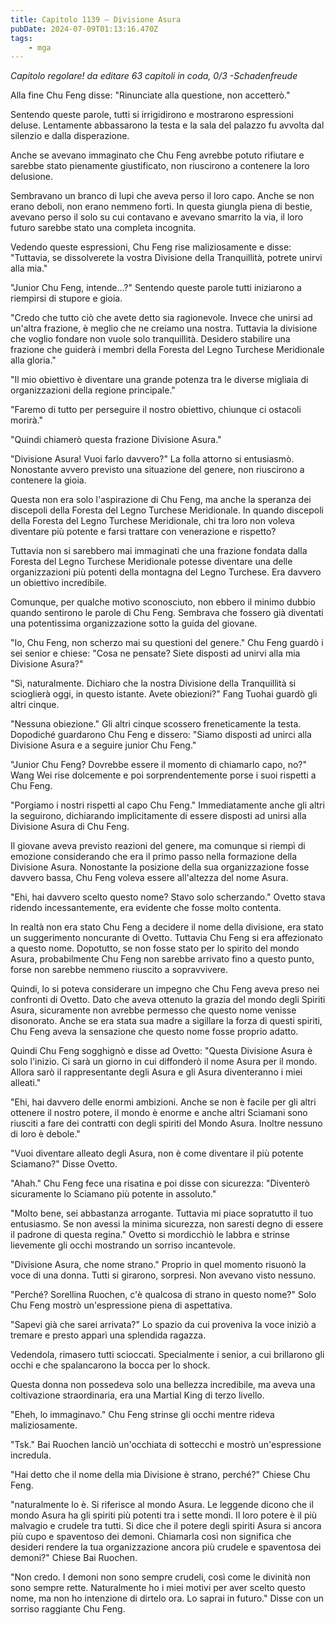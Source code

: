 ```yaml
---
title: Capitolo 1139 – Divisione Asura
pubDate: 2024-07-09T01:13:16.470Z
tags:
    - mga
---
```



<em>Capitolo regolare!
da editare
63 capitoli in coda, 0/3
-Schadenfreude</em>


Alla fine Chu Feng disse: "Rinunciate alla questione, non accetterò."


Sentendo queste parole, tutti si irrigidirono e mostrarono espressioni deluse. Lentamente abbassarono la testa e la sala del palazzo fu avvolta dal silenzio e dalla disperazione.


Anche se avevano immaginato che Chu Feng avrebbe potuto rifiutare e sarebbe stato pienamente giustificato, non riuscirono a contenere la loro delusione.


Sembravano un branco di lupi che aveva perso il loro capo. Anche se non erano deboli, non erano nemmeno forti. In questa giungla piena di bestie, avevano perso il solo su cui contavano e avevano smarrito la via, il loro futuro sarebbe stato una completa incognita.


Vedendo queste espressioni, Chu Feng rise maliziosamente e disse: "Tuttavia, se dissolverete la vostra Divisione della Tranquillità, potrete unirvi alla mia."


"Junior Chu Feng, intende...?" Sentendo queste parole tutti iniziarono a riempirsi di stupore e gioia.


"Credo che tutto ciò che avete detto sia ragionevole. Invece che unirsi ad un'altra frazione, è meglio che ne creiamo una nostra. Tuttavia la divisione che voglio fondare non vuole solo tranquillità. Desidero stabilire una frazione che guiderà i membri della Foresta del Legno Turchese Meridionale alla gloria."


"Il mio obiettivo è diventare una grande potenza tra le diverse migliaia di organizzazioni della regione principale."


"Faremo di tutto per perseguire il nostro obiettivo, chiunque ci ostacoli morirà."


"Quindi chiamerò questa frazione Divisione Asura."


"Divisione Asura! Vuoi farlo davvero?" La folla attorno si entusiasmò. Nonostante avvero previsto una situazione del genere, non riuscirono a contenere la gioia.


Questa non era solo l'aspirazione di Chu Feng, ma anche la speranza dei discepoli della Foresta del Legno Turchese Meridionale. In quando discepoli della Foresta del Legno Turchese Meridionale, chi tra loro non voleva diventare più potente e farsi trattare con venerazione e rispetto?


Tuttavia non si sarebbero mai immaginati che una frazione fondata dalla Foresta del Legno Turchese Meridionale potesse diventare una delle organizzazioni più potenti della montagna del Legno Turchese. Era davvero un obiettivo incredibile.


Comunque, per qualche motivo sconosciuto, non ebbero il minimo dubbio quando sentirono le parole di Chu Feng. Sembrava che fossero già diventati una potentissima organizzazione sotto la guida del giovane.


"Io, Chu Feng, non scherzo mai su questioni del genere." Chu Feng guardò i sei senior e chiese: "Cosa ne pensate? Siete disposti ad unirvi alla mia Divisione Asura?"


"Sì, naturalmente. Dichiaro che la nostra Divisione della Tranquillità si scioglierà oggi, in questo istante. Avete obiezioni?" Fang Tuohai guardò gli altri cinque.


"Nessuna obiezione." Gli altri cinque scossero freneticamente la testa. Dopodiché guardarono Chu Feng e dissero: "Siamo disposti ad unirci alla Divisione Asura e a seguire junior Chu Feng."


"Junior Chu Feng? Dovrebbe essere il momento di chiamarlo capo, no?" Wang Wei rise dolcemente e poi sorprendentemente porse i suoi rispetti a Chu Feng.


"Porgiamo i nostri rispetti al capo Chu Feng." Immediatamente anche gli altri la seguirono, dichiarando implicitamente di essere disposti ad unirsi alla Divisione Asura di Chu Feng.


Il giovane aveva previsto reazioni del genere, ma comunque si riempì di emozione considerando che era il primo passo nella formazione della Divisione Asura. Nonostante la posizione della sua organizzazione fosse davvero bassa, Chu Feng voleva essere all'altezza del nome Asura.


"Ehi, hai davvero scelto questo nome? Stavo solo scherzando." Ovetto stava ridendo incessantemente, era evidente che fosse molto contenta.


In realtà non era stato Chu Feng a decidere il nome della divisione, era stato un suggerimento noncurante di Ovetto. Tuttavia Chu Feng si era affezionato a questo nome. Dopotutto, se non fosse stato per lo spirito del mondo Asura, probabilmente Chu Feng non sarebbe arrivato fino a questo punto, forse non sarebbe nemmeno riuscito a sopravvivere.


Quindi, lo si poteva considerare un impegno che Chu Feng aveva preso nei confronti di Ovetto. Dato che aveva ottenuto la grazia del mondo degli Spiriti Asura, sicuramente non avrebbe permesso che questo nome venisse disonorato. Anche se era stata sua madre a sigillare la forza di questi spiriti, Chu Feng aveva la sensazione che questo nome fosse proprio adatto.


Quindi Chu Feng sogghignò e disse ad Ovetto: "Questa Divisione Asura è solo l'inizio. Ci sarà un giorno in cui diffonderò il nome Asura per il mondo. Allora sarò il rappresentante degli Asura e gli Asura diventeranno i miei alleati."


"Ehi, hai davvero delle enormi ambizioni. Anche se non è facile per gli altri ottenere il nostro potere, il mondo è enorme e anche altri Sciamani sono riusciti a fare dei contratti con degli spiriti del Mondo Asura. Inoltre nessuno di loro è debole."


"Vuoi diventare alleato degli Asura, non è come diventare il più potente Sciamano?" Disse Ovetto.


"Ahah." Chu Feng fece una risatina e poi disse con sicurezza: "Diventerò sicuramente lo Sciamano più potente in assoluto."


"Molto bene, sei abbastanza arrogante. Tuttavia mi piace sopratutto il tuo entusiasmo. Se non avessi la minima sicurezza, non saresti degno di essere il padrone di questa regina." Ovetto si mordicchiò le labbra e strinse lievemente gli occhi mostrando un sorriso incantevole.


"Divisione Asura, che nome strano." Proprio in quel momento risuonò la voce di una donna. Tutti si girarono, sorpresi. Non avevano visto nessuno.


"Perché? Sorellina Ruochen, c'è qualcosa di strano in questo nome?" Solo Chu Feng mostrò un'espressione piena di aspettativa.


"Sapevi già che sarei arrivata?" Lo spazio da cui proveniva la voce iniziò a tremare e presto apparì una splendida ragazza.


Vedendola, rimasero tutti scioccati. Specialmente i senior, a cui brillarono gli occhi e che spalancarono la bocca per lo shock.


Questa donna non possedeva solo una bellezza incredibile, ma aveva una coltivazione straordinaria, era una Martial King di terzo livello.


"Eheh, lo immaginavo." Chu Feng strinse gli occhi mentre rideva maliziosamente.


"Tsk." Bai Ruochen lanciò un'occhiata di sottecchi e mostrò un'espressione incredula.


"Hai detto che il nome della mia Divisione è strano, perché?" Chiese Chu Feng.


"naturalmente lo è. Si riferisce al mondo Asura. Le leggende dicono che il mondo Asura ha gli spiriti più potenti tra i sette mondi. Il loro potere è il più malvagio e crudele tra tutti. Si dice che il potere degli spiriti Asura si ancora più cupo e spaventoso dei demoni. Chiamarla così non significa che desideri rendere la tua organizzazione ancora più crudele e spaventosa dei demoni?" Chiese Bai Ruochen.


"Non credo. I demoni non sono sempre crudeli, così come le divinità non sono sempre rette. Naturalmente ho i miei motivi per aver scelto questo nome, ma non ho intenzione di dirtelo ora. Lo saprai in futuro." Disse con un sorriso raggiante Chu Feng.
                                


                                



